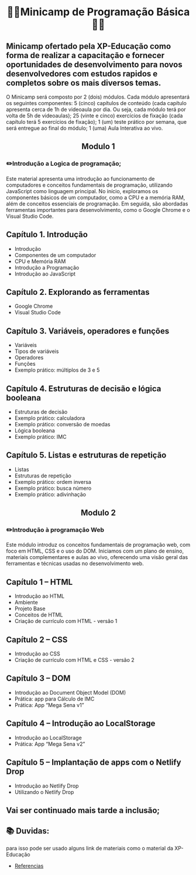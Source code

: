 # <p align="center"> 👨‍💻Minicamp de Programação Básica👨‍💻 </p>

## Minicamp ofertado pela XP-Educação como forma de realizar a capacitação e fornecer oportunidades de desenvolvimento para novos desenvolvedores com estudos rapidos e completos sobre os mais diversos temas.

O Minicamp será composto por 2 (dois) módulos.
 Cada módulo apresentará os seguintes componentes:
 5 (cinco) capítulos de conteúdo (cada capítulo apresenta cerca de 1h de videoaula por
 dia. Ou seja, cada módulo terá por volta de 5h de videoaulas);
 25 (vinte e cinco) exercícios de fixação (cada capítulo terá 5 exercícios de fixação);
 1 (um) teste prático por semana, que será entregue ao final do módulo;
 1 (uma) Aula Interativa ao vivo.

###
## <p align="center"> Modulo 1 </p>
###  ✏️Introdução a Logica de programação; 

Este material apresenta uma introdução ao funcionamento de computadores e conceitos fundamentais de programação, utilizando JavaScript como linguagem principal. No início, exploramos os componentes básicos de um computador, como a CPU e a memória RAM, além de conceitos essenciais de programação. Em seguida, são abordadas ferramentas importantes para desenvolvimento, como o Google Chrome e o Visual Studio Code.

## Capítulo 1. Introdução

- Introdução
- Componentes de um computador
- CPU e Memória RAM
- Introdução a Programação
- Introdução ao JavaScript

## Capítulo 2. Explorando as ferramentas

- Google Chrome
- Visual Studio Code

## Capítulo 3. Variáveis, operadores e funções

- Variáveis
- Tipos de variáveis
- Operadores
- Funções
- Exemplo prático: múltiplos de 3 e 5

## Capítulo 4. Estruturas de decisão e lógica booleana

- Estruturas de decisão
- Exemplo prático: calculadora
- Exemplo prático: conversão de moedas
- Lógica booleana
- Exemplo prático: IMC

## Capítulo 5. Listas e estruturas de repetição

- Listas
- Estruturas de repetição
- Exemplo prático: ordem inversa
- Exemplo prático: busca número
- Exemplo prático: adivinhação

###
## <p align="center"> Modulo 2</p>
###  ✏️Introdução à programação Web

Este módulo introduz os conceitos fundamentais de programação web, com foco em HTML, CSS e o uso do DOM. Iniciamos com um plano de ensino, materiais complementares e aulas ao vivo, oferecendo uma visão geral das ferramentas e técnicas usadas no desenvolvimento web.

## Capítulo 1 – HTML 

- Introdução ao HTML
- Ambiente 
- Projeto Base
- Conceitos de HTML
- Criação de currículo com HTML - versão 1

## Capítulo 2 – CSS 

- Introdução ao CSS
- Criação de currículo com HTML e CSS - versão 2

## Capítulo 3 – DOM

- Introdução ao Document Object Model (DOM)
- Prática: app para Cálculo de IMC
- Prática: App “Mega Sena v1”

 

## Capítulo 4 – Introdução ao LocalStorage

- Introdução ao LocalStorage
- Prática: App “Mega Sena v2”

## Capítulo 5 – Implantação de apps com o Netlify Drop

- Introdução ao Netlify Drop
- Utilizando o Netlify Drop

## Vai ser continuado  mais tarde a inclusão; 

## 📚 Duvidas: 
para isso pode ser usado alguns link de materiais como o material da XP-Educação </p> 

- [Referencias](https://drive.google.com/file/d/1rL0UwGmZtt3qAjqrePLFXLKSgCDmNer9/view?usp=sharing)

